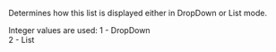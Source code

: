 ﻿Determines how this list is displayed either in DropDown or List mode. 

Integer values are used:
1 - DropDown  
2 - List